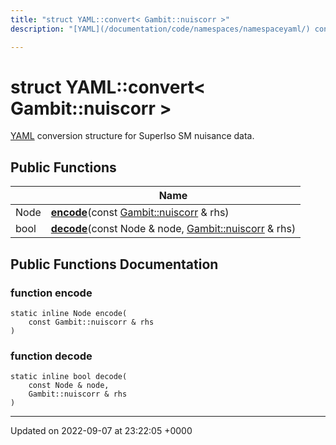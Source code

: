 ```yaml
---
title: "struct YAML::convert< Gambit::nuiscorr >"
description: "[YAML](/documentation/code/namespaces/namespaceyaml/) conversion structure for SuperIso SM nuisance data. "

---
```


# struct YAML::convert< Gambit::nuiscorr >



[YAML](/documentation/code/namespaces/namespaceyaml/) conversion structure for SuperIso SM nuisance data. 

## Public Functions

|                | Name           |
| -------------- | -------------- |
| Node | **[encode](/documentation/code/classes/structyaml_1_1convert_3_01gambit_1_1nuiscorr_01_4/#function-encode)**(const [Gambit::nuiscorr](/documentation/code/classes/structgambit_1_1nuiscorr/) & rhs) |
| bool | **[decode](/documentation/code/classes/structyaml_1_1convert_3_01gambit_1_1nuiscorr_01_4/#function-decode)**(const Node & node, [Gambit::nuiscorr](/documentation/code/classes/structgambit_1_1nuiscorr/) & rhs) |

## Public Functions Documentation

### function encode

```
static inline Node encode(
    const Gambit::nuiscorr & rhs
)
```


### function decode

```
static inline bool decode(
    const Node & node,
    Gambit::nuiscorr & rhs
)
```


-------------------------------

Updated on 2022-09-07 at 23:22:05 +0000